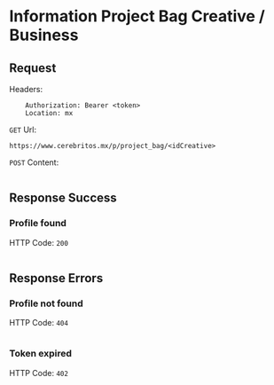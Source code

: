 # Information Project Bag Creative / Business

## Request

Headers:
```
	Authorization: Bearer <token>
	Location: mx
```

`GET` Url:
```url
https://www.cerebritos.mx/p/project_bag/<idCreative>
```

`POST` Content:
```json

```
## Response Success

### Profile found

HTTP Code: `200`

```json

```

## Response Errors

### Profile not found

HTTP Code: `404`

```json

```

### Token expired

HTTP Code: `402`

```json

```